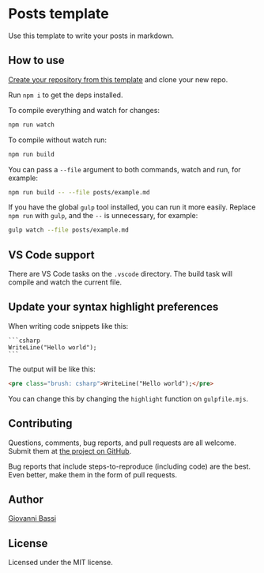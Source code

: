 # Posts template

Use this template to write your posts in markdown.

## How to use

[Create your repository from this template](https://docs.github.com/en/repositories/creating-and-managing-repositories/creating-a-repository-from-a-template)
and clone your new repo.

Run `npm i` to get the deps installed.

To compile everything and watch for changes:

```bash
npm run watch
```

To compile without watch run:

```bash
npm run build
```

You can pass a `--file` argument to both commands, watch and run, for example:

```bash
npm run build -- --file posts/example.md
```

If you have the global `gulp` tool installed, you can run it more easily. Replace `npm run` with `gulp`, and the `--` is unnecessary, for example:

```bash
gulp watch --file posts/example.md
```

## VS Code support

There are VS Code tasks on the `.vscode` directory. The build task will compile and watch the current file.

## Update your syntax highlight preferences

When writing code snippets like this:

~~~
```csharp
WriteLine("Hello world");
```
~~~

The output will be like this:

```html
<pre class="brush: csharp">WriteLine("Hello world");</pre>
```

You can change this by changing the `highlight` function on `gulpfile.mjs`.


## Contributing

Questions, comments, bug reports, and pull requests are all welcome.  Submit them at
[the project on GitHub](https://github.com/giggio/posts-template/).

Bug reports that include steps-to-reproduce (including code) are the
best. Even better, make them in the form of pull requests.

## Author

[Giovanni Bassi](https://github.com/giggio)

## License

Licensed under the MIT license.
